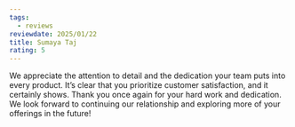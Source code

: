 ```yaml
---
tags:
  - reviews
reviewdate: 2025/01/22
title: Sumaya Taj
rating: 5
---
```

We appreciate the attention to detail and the dedication your team puts into every product. It’s clear that you prioritize customer satisfaction, and it certainly shows.
Thank you once again for your hard work and dedication. We look forward to continuing our relationship and exploring more of your offerings in the future!
